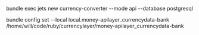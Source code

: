 bundle exec jets new currency-converter --mode api --database postgresql

bundle config set --local local.money-apilayer_currencydata-bank /home/will/code/ruby/currencylayer/money-apilayer_currencydata-bank
